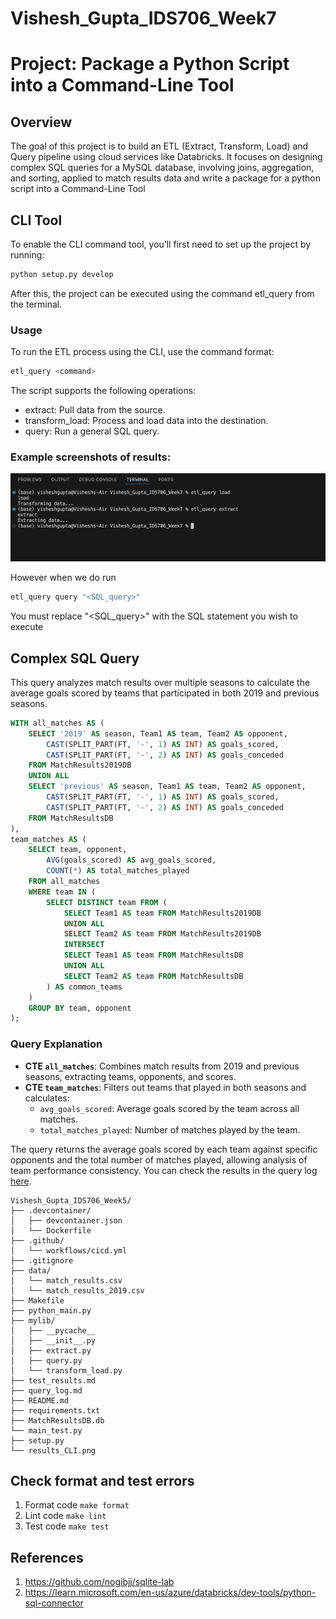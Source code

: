 # Vishesh_Gupta_IDS706_Week7



# Project: Package a Python Script into a Command-Line Tool

## Overview
The goal of this project is to build an ETL (Extract, Transform, Load) and Query pipeline using cloud services like Databricks. It focuses on designing complex SQL queries for a MySQL database, involving joins, aggregation, and sorting, applied to match results data and write a package for a python script into a Command-Line Tool

## CLI Tool

To enable the CLI command tool, you’ll first need to set up the project by running:

```bash
python setup.py develop
```
After this, the project can be executed using the command etl_query from the terminal.

### Usage

To run the ETL process using the CLI, use the command format:

```bash
etl_query <command>
```
The script supports the following operations:

- extract: Pull data from the source.
- transform_load: Process and load data into the destination.
- query: Run a general SQL query.

### Example screenshots of results:

![Test Image 3](results_CLI.png)

However when we do run 
```bash
etl_query query "<SQL_query>"
```
You must replace "<SQL_query>" with the SQL statement you wish to execute

## Complex SQL Query
This query analyzes match results over multiple seasons to calculate the average goals scored by teams that participated in both 2019 and previous seasons.

```sql
WITH all_matches AS (
    SELECT '2019' AS season, Team1 AS team, Team2 AS opponent, 
        CAST(SPLIT_PART(FT, '-', 1) AS INT) AS goals_scored,
        CAST(SPLIT_PART(FT, '-', 2) AS INT) AS goals_conceded
    FROM MatchResults2019DB
    UNION ALL
    SELECT 'previous' AS season, Team1 AS team, Team2 AS opponent, 
        CAST(SPLIT_PART(FT, '-', 1) AS INT) AS goals_scored,
        CAST(SPLIT_PART(FT, '-', 2) AS INT) AS goals_conceded
    FROM MatchResultsDB
),
team_matches AS (
    SELECT team, opponent, 
        AVG(goals_scored) AS avg_goals_scored, 
        COUNT(*) AS total_matches_played
    FROM all_matches
    WHERE team IN (
        SELECT DISTINCT team FROM (
            SELECT Team1 AS team FROM MatchResults2019DB
            UNION ALL
            SELECT Team2 AS team FROM MatchResults2019DB
            INTERSECT
            SELECT Team1 AS team FROM MatchResultsDB
            UNION ALL
            SELECT Team2 AS team FROM MatchResultsDB
        ) AS common_teams
    )
    GROUP BY team, opponent
);
```
### Query Explanation

- **CTE `all_matches`**: Combines match results from 2019 and previous seasons, extracting teams, opponents, and scores.
- **CTE `team_matches`**: Filters out teams that played in both seasons and calculates:
  - `avg_goals_scored`: Average goals scored by the team across all matches.
  - `total_matches_played`: Number of matches played by the team.

The query returns the average goals scored by each team against specific opponents and the total number of matches played, allowing analysis of team performance consistency. You can check the results in the query log [here](https://github.com/nogibjj/Vishesh_Gupta_IDS706_Week6/blob/main/query_log.md).

```
Vishesh_Gupta_IDS706_Week5/
├── .devcontainer/
│   ├── devcontainer.json
│   └── Dockerfile
├── .github/
│   └── workflows/cicd.yml
├── .gitignore
├── data/
│   └── match_results.csv
│   └── match_results_2019.csv
├── Makefile
├── python_main.py
├── mylib/
│   ├── __pycache__
│   ├── __init__.py
│   ├── extract.py
│   ├── query.py
│   └── transform_load.py
├── test_results.md
├── query_log.md
├── README.md
├── requirements.txt
├── MatchResultsDB.db
└── main_test.py
├── setup.py
└── results_CLI.png
```

## Check format and test errors 
1. Format code `make format`
2. Lint code `make lint`
3. Test code `make test`


## References 
1. https://github.com/nogibjj/sqlite-lab
2. https://learn.microsoft.com/en-us/azure/databricks/dev-tools/python-sql-connector

